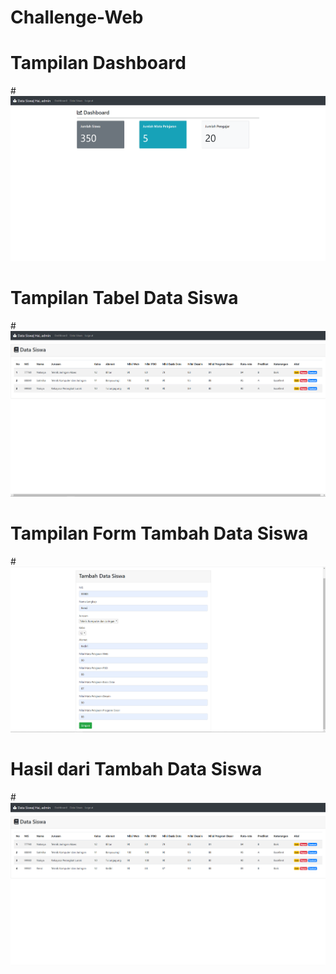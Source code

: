 # Challenge-Web
# Tampilan Dashboard
#![AltText](https://github.com/najmi10/Challenge-Web/blob/master/1.png "Hasil Satu")
# Tampilan Tabel Data Siswa
#![AltText](https://github.com/najmi10/Challenge-Web/blob/master/2.png "Hasil Dua")
# Tampilan Form Tambah Data Siswa
#![AltText](https://github.com/najmi10/Challenge-Web/blob/master/tambah.png "Hasil Tiga")
# Hasil dari Tambah Data Siswa
#![AltText](https://github.com/najmi10/Challenge-Web/blob/master/HASIL%20TAMBAH.png "Hasil Empat")

